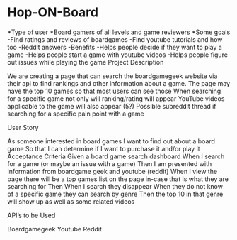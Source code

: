 # Hop-ON-Board
*Type of user
    *Board gamers of all levels and game reviewers
*Some goals
    -Find ratings and reviews of boardgames
    -Find youtube tutorials and how too
    -Reddit answers
-Benefits
    -Helps people decide if they want to play a game
    -Helps people start a game with youtube videos
    -Helps people figure out issues while playing the game 
Project Description

We are creating a page that can search the boardgamegeek website via their api to find rankings and other information about a game.
The page may have the top 10 games so that most users can see those
When searching for a specific game not only will ranking/rating will appear
YouTube videos applicable to the game will also appear (5?)
Possible subreddit thread if searching for a specific pain point with a game

User Story

As someone interested in board games
I want to find out about a board game
So that I can determine if I want to purchase it and/or play it
Acceptance Criteria
Given a board game search dashboard
When I search for a game (or maybe an issue with a game)
Then I am presented with information from boardgame geek and youtube (reddit)
When I view the page there will be a top games list on the page in-case that is what they are searching for
Then When I search they disappear 
When they do not know of a specific game they can search by genre
Then the top 10 in that genre will show up as well as some related videos

API’s to be Used

Boardgamegeek
Youtube
Reddit
